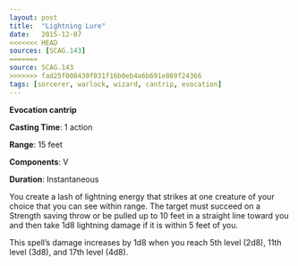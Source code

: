 ```yaml
---
layout: post
title:  "Lightning Lure"
date:   2015-12-07
<<<<<<< HEAD
sources: [SCAG.143]
=======
source: SCAG.143
>>>>>>> fad25f008430f031f16b0eb4a6b691e869f24366
tags: [sorcerer, warlock, wizard, cantrip, evocation]
---
```


**Evocation cantrip**

**Casting Time**: 1 action

**Range**: 15 feet

**Components**: V

**Duration**: Instantaneous

You create a lash of lightning energy that strikes at one creature of your choice that you can see within range. The target must succeed on a Strength saving throw or be pulled up to 10 feet in a straight line toward you and then take 1d8 lightning damage if it is within 5 feet of you.

This spell’s damage increases by 1d8 when you reach 5th level (2d8), 11th level (3d8), and 17th level (4d8).
